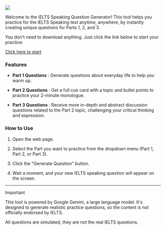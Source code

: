 <img src="https://capsule-render.vercel.app/api?type=speech&color=FFECF5&height=200&section=header&text=IELTS&fontColor=FF79BC&fontSize=100&fontAlign=20&fontAlignY=40&desc=speaking%20generator&descSize=40&descAlign=60" />

Welcome to the IELTS Speaking Question Generator! This tool helps you practice for the IELTS Speaking test anytime, anywhere, by instantly creating unique questions for Parts 1, 2, and 3.

You don't need to download anything. Just click the link below to start your practice:

[Click here to start](https://ielts-speaking-generator.vercel.app/)

### Features

- **Part 1 Questions** : Generate questions about everyday life to help you warm up.

- **Part 2 Questions** : Get a full cue card with a topic and bullet points to practice your 2-minute monologue.

- **Part 3 Questions** : Receive more in-depth and abstract discussion questions related to the Part 2 topic, challenging your critical thinking and expression.

### How to Use

1. Open the web page.

2. Select the Part you want to practice from the dropdown menu (Part 1, Part 2, or Part 3).

3. Click the "Generate Question" button.

4. Wait a moment, and your new IELTS speaking question will appear on the screen.

---

> [!IMPORTANT]
> This tool is powered by Google Gemini, a large language model. It's designed to generate realistic practice questions, so the content is not officially endorsed by IELTS.
>
> All questions are simulated, they are not the real IELTS questions.
